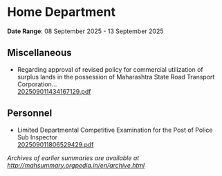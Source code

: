 # Home Department

**Date Range**: 08 September 2025 - 13 September 2025


## Miscellaneous
- Regarding approval of revised policy for commercial utilization of surplus lands in the possession of Maharashtra State Road Transport Corporation...\
  [202509011434167129.pdf](https://gr.maharashtra.gov.in/Site/Upload/Government%20Resolutions/English/202509011434167129.pdf)

## Personnel
- Limited Departmental Competitive Examination for the Post of Police Sub Inspector\
  [202509011806529429.pdf](https://gr.maharashtra.gov.in/Site/Upload/Government%20Resolutions/English/202509011806529429.pdf)


*Archives of earlier summaries are available at http://mahsummary.orgpedia.in/en/archive.html*